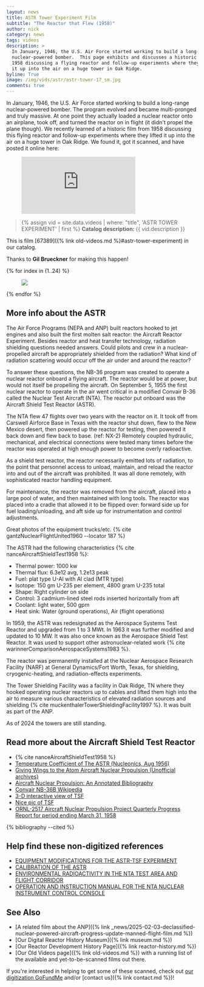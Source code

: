 ```yaml
---
layout: news
title: ASTR Tower Experiment Film
subtitle: "The Reactor that Flew (1958)"
author: nick
category: news
tags: videos
description: >
  In January, 1946, the U.S. Air Force started working to build a long-range
  nuclear-powered bomber.  This page exhibits and discusses a historic film from
  1958 discussing a flying reactor and follow-up experiments where they lifted
  it up into the air on a huge tower in Oak Ridge.
byline: True
image: /img/vids/astr/astr-tower-17_sm.jpg
comments: true
---
```


<div class="row">
<div class="col-md-8" markdown="1">

In January, 1946, the U.S. Air Force started working to build a
long-range nuclear-powered bomber. The program evolved and became multi-pronged
and truly massive. At one point they actually loaded a nuclear reactor onto an
airplane, took off, and turned the reactor on in flight (it didn't propel the
plane though). We recently learned of a historic film from 1958 discussing this
flying reactor and follow-up experiments where they lifted it up into the air on
a huge tower in Oak Ridge. We found it, got it scanned, and have posted it
online here:

<figure>
<div class="ratio ratio-16x9">
<iframe src="https://www.youtube.com/embed/rW7X0u_1268"
title="ASTR Tower Experiment: the reactor that flew" frameborder="0" allow="accelerometer; autoplay;
clipboard-write; encrypted-media; gyroscope; picture-in-picture; web-share"
allowfullscreen></iframe>
</div>
</figure>

<blockquote class="blockquote">
{% assign vid = site.data.videos | where: "title", 'ASTR TOWER EXPERIMENT' | first %}
<b>Catalog description: </b> {{ vid.description }}
</blockquote>

This is film [67389]({% link old-videos.md %}#astr-tower-experiment) in our
catalog.

Thanks to **Gil Brueckner** for making this happen!

</div>
</div>

<div class="row">
<div class="col-md-12" markdown="1">

<div class="row">
 {% for index in (1..24) %} 
  <div class="col col-3 col-sm-4 col-xs-2 col-md-2 col-lg-2 col-xl-2 p-0">
    <figure class="figure p-0 m-0">
      <a
        href="/img/vids/astr/astr-tower-{{index| prepend: '00' | slice: -2, 2 }}_4k.jpg"
      >
        <img
          src="/img/vids/astr/astr-tower-{{index | prepend: '00' | slice: -2, 2 }}_sm.jpg"
          class="img-fluid p-0"
        />
      </a>
    </figure>
  </div>
 {% endfor %}
  </div>
</div>
</div>

<div class="row">
<div class="col-md-8" markdown="1">

## More info about the ASTR

The Air Force Programs (NEPA and ANP) built reactors hooked to jet engines
and also built the first molten salt reactor: the Aircraft Reactor Experiment.
Besides reactor and heat transfer technology, radiation shielding questions
needed answers. Could pilots and crew in a nuclear-propelled aircraft be
appropriately shielded from the radiation? What kind of radiation scattering
would occur off the air under and around the reactor?

To answer these questions, the NB-36 program was created to operate a nuclear
reactor onboard a flying aircraft. The reactor would be at power, but would not
itself be propelling the aircraft.
On September 5, 1955 the first nuclear reactor to operate in the air went
critical in a modified Convair B-36 called the Nuclear Test Aircraft (NTA).
The reactor put onboard was the Aircraft Shield Test Reactor (ASTR).

The NTA flew 47 flights over two years with the reactor on it. It
took off from Carswell Airforce Base in Texas with the reactor shut down,
flew to the New Mexico desert, then powered up the reactor for testing,
then powered it back down and flew back to base. (ref: NX-2)
Remotely coupled hydraulic, mechanical, and electrical connections were tested
many times before the reactor was operated at high enough power to become
overly radioactive.

As a shield test reactor, the reactor necessarily emitted lots of radiation,
to the point that personnel access to unload, maintain, and reload the reactor
into and out of the aircraft was prohibited. It was all done remotely, with
sophisticated reactor handling equipment.

For maintenance, the reactor was removed from the aircraft, placed into a large
pool of water, and then maintained with long tools. The reactor was placed into
a cradle that allowed it to be flipped over: forward side up for fuel
loading/unloading, and aft side up for instrumentation and control adjustments.

Great photos of the equipment trucks/etc. {% cite gantzNuclearFlightUnited1960 --locator 187 %}

The ASTR had the following characteristics {% cite nanceAircraftShieldTest1958 %}:

- Thermal power: 1000 kw
- Thermal flux: 6.3e12 avg, 1.2e13 peak
- Fuel: plat type U-Al with Al clad (MTR type)
- Isotope: 150 gm U-235 per element, 4800 gram U-235 total
- Shape: Right cylinder on side
- Control: 3 cadmium-lined steel rods inserted horizontally from aft
- Coolant: light water, 500 gpm
- Heat sink: Water (ground operations), Air (flight operations)

In 1959, the ASTR was redesignated as the Aerospace Systems Test Reactor and
upgraded from 1 to 3 MWt. In 1963 it was further modified and updated to 10 MW.
It was also once known as the Aerospace Shield Test Reactor. It was used to
support other astronuclear-related work {% cite warinnerComparisonAerospaceSystems1983 %}.

The reactor was permanently installed at the Nuclear Aerospace Research Facility
(NARF) at General Dynamics/Fort Worth, Texas, for shielding, cryogenic-heating,
and radiation-effects experiments.

The Tower Shielding Facility was a facility in Oak Ridge, TN where they hooked
operating nuclear reactors up to cables and lifted them high into the air to
measure various characteristics of elevated radiation sources and shielding
{% cite muckenthalerTowerShieldingFacility1997 %}. It was built as part
of the ANP.

As of 2024 the towers are still standing.

## Read more about the Aircraft Shield Test Reactor

- {% cite nanceAircraftShieldTest1958 %}
- [Temperature Coefficient of The ASTR (Nucleonics, Aug 1956)](https://archive.org/details/sim_nucleonics_1956-08_14_8/page/98/mode/2up)
- [Giving Wings to the Atom Aircraft Nuclear Propulsion (Unofficial archives)](https://leehite.org/anp/documents.htm)
- [Aircraft Nuclear Propulsion: An Annotated Bibliography](https://www.govinfo.gov/app/details/GOVPUB-D301-PURL-gpo125304)
- [Convair NB-36B Wikipedia](https://en.wikipedia.org/wiki/Convair_NB-36H)
- [3-D interactive view of TSF](https://www.google.com/maps/@35.8988825,-84.3024269,270a,35y,105.52h,36.08t/data=!3m1!1e3?entry=ttu&g_ep=EgoyMDI0MTAxNi4wIKXMDSoASAFQAw%3D%3D)
- [Nice pic of TSF](https://www.flickr.com/photos/departmentofenergy/13452138804)
- [ORNL-2517 Aircraft Nuclear Propulsion Project Quarterly Progress Report for period ending March 31, 1958](https://archive.org/details/ornl-thorium-energy-reports_202202/ORNL-2517.pdf)

{% bibliography --cited %}

## Help find these non-digitized references

- [EQUIPMENT MODIFICATIONS FOR THE ASTR-TSF EXPERIMENT](https://www.osti.gov/biblio/4310182)
- [CALIBRATION OF THE ASTR](https://www.osti.gov/biblio/4347121)
- [ENVIRONMENTAL RADIOACTIVITY IN THE NTA TEST AREA AND FLIGHT CORRIDOR](https://www.osti.gov/biblio/4346296)
- [OPERATION AND INSTRUCTION MANUAL FOR THE NTA NUCLEAR INSTRUMENT CONTROL CONSOLE](https://www.osti.gov/biblio/4375660)

## See Also

- [A related film about the ANP]({% link
  _news/2025-02-03-declassified-nuclear-powered-aircraft-progress-update-manned-flight-film.md %})
- [Our Digital Reactor History Museum]({% link museum.md %})
- [Our Reactor Development History Page]({% link reactor-history.md %})
- [Our Old Videos page]({% link old-videos.md %}) with a running list of the
  available and yet-to-be-scanned films out there.

If you're interested in helping to get some of these scanned, check out [our
digitization
GoFundMe](https://www.gofundme.com/f/the-digitization-of-old-nuclear-energy-videos)
and/or [contact us]({% link contact.md %})!

</div>
</div>
